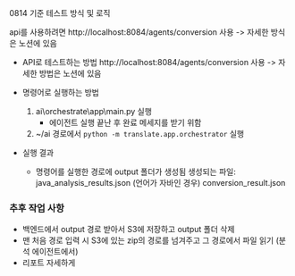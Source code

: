 0814 기준 테스트 방식 및 로직

api를 사용하려면 http://localhost:8084/agents/conversion 사용 -> 자세한 방식은 노션에 있음

- API로 테스트하는 방법
    http://localhost:8084/agents/conversion 사용 -> 자세한 방법은 노션에 있음
- 명령어로 실행하는 방법
    1. ai\orchestrate\app\main.py 실행
        - 에이전트 실행 끝난 후 완료 메세지를 받기 위함
    2. ~/ai 경로에서 ```python -m translate.app.orchestrator``` 실행

- 실행 결과
    - 명령어를 실행한 경로에 output 폴더가 생성됨
        생성되는 파일: java_analysis_results.json (언어가 자바인 경우)
                    conversion_result.json

### 추후 작업 사항
- 백엔드에서 output 경로 받아서 S3에 저장하고 output 폴더 삭제
- 맨 처음 경로 입력 시 S3에 있는 zip의 경로를 넘겨주고 그 경로에서 파일 읽기 (분석 에이전트에서)
- 리포트 자세하게